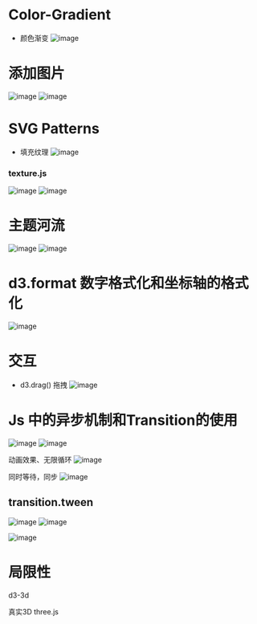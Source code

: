 
# Color-Gradient
- 颜色渐变
  ![image](https://github.com/MingQi-Z/KnowledgeD3.js/assets/77725176/3c7cfc63-a4f1-4de2-a99a-0e14ee0814da)



# 添加图片

![image](https://github.com/MingQi-Z/KnowledgeD3.js/assets/77725176/ba6f34fe-0915-41bb-91aa-7b6063d449a7)
![image](https://github.com/MingQi-Z/KnowledgeD3.js/assets/77725176/fc3f1a1b-f1be-4c85-95c2-5eb5bd6c51ce)

# SVG Patterns
- 填充纹理
![image](https://github.com/MingQi-Z/KnowledgeD3.js/assets/77725176/e8a8a2e2-63b5-4f46-8c1f-da4069db9d91)
### texture.js
![image](https://github.com/MingQi-Z/KnowledgeD3.js/assets/77725176/6961d9e0-40a7-4fb1-94bd-2a34e31c3abe)
![image](https://github.com/MingQi-Z/KnowledgeD3.js/assets/77725176/2fce4fd2-0f19-4f9e-a4a6-5d511a113bcb)

# 主题河流
![image](https://github.com/MingQi-Z/KnowledgeD3.js/assets/77725176/41a2f0e6-2d50-4757-9120-a113c3a9a0e6)
![image](https://github.com/MingQi-Z/KnowledgeD3.js/assets/77725176/a4e15a92-e114-4274-acbb-c87fe1c4c5eb)


# d3.format 数字格式化和坐标轴的格式化
![image](https://github.com/MingQi-Z/KnowledgeD3.js/assets/77725176/6461a9bc-08be-443c-a6fe-6eea9d6b0fde)

# 交互
- d3.drag() 拖拽
![image](https://github.com/MingQi-Z/KnowledgeD3.js/assets/77725176/d1c62c9c-797b-4e3a-8b3d-3ba050e9cad8)

# Js 中的异步机制和Transition的使用
![image](https://github.com/MingQi-Z/KnowledgeD3.js/assets/77725176/15e30c0d-b864-4d70-a1c6-577324c58c33)
![image](https://github.com/MingQi-Z/KnowledgeD3.js/assets/77725176/35633ca6-bc2c-465e-8685-9c872838a24f)


动画效果、无限循环
![image](https://github.com/MingQi-Z/KnowledgeD3.js/assets/77725176/9c015502-0f6f-4ea4-b4ae-17c1f20c1ea0)


 同时等待，同步
 ![image](https://github.com/MingQi-Z/KnowledgeD3.js/assets/77725176/252863ae-2436-4553-8031-e898b2474bdf)

##  transition.tween
![image](https://github.com/MingQi-Z/KnowledgeD3.js/assets/77725176/91971165-0275-403b-b8c8-a8795a8a774d)
![image](https://github.com/MingQi-Z/KnowledgeD3.js/assets/77725176/15168fcb-400b-4056-ad61-3671ff7cc9cb)

![image](https://github.com/MingQi-Z/KnowledgeD3.js/assets/77725176/e4c2c8d2-4f10-48ef-8cca-cd5687687cea)

# 局限性
d3-3d

真实3D
three.js
